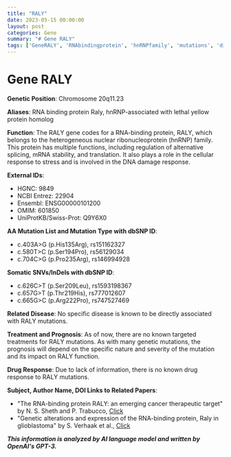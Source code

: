 ```yaml
---
title: "RALY"
date: 2023-05-15 00:00:00
layout: post
categories: Gene
summary: "# Gene RALY"
tags: ['GeneRALY', 'RNAbindingprotein', 'hnRNPfamily', 'mutations', 'diseaseassociation', 'prognosis', 'drugresponse', 'cancertherapeutics']
---
```


# Gene RALY

**Genetic Position**: Chromosome 20q11.23

**Aliases**: RNA binding protein Raly, hnRNP-associated with lethal yellow protein homolog

**Function**: The RALY gene codes for a RNA-binding protein, RALY, which belongs to the heterogeneous nuclear ribonucleoprotein (hnRNP) family. This protein has multiple functions, including regulation of alternative splicing, mRNA stability, and translation. It also plays a role in the cellular response to stress and is involved in the DNA damage response. 

**External IDs**: 
- HGNC: 9849
- NCBI Entrez: 22904
- Ensembl: ENSG00000101200
- OMIM: 601850
- UniProtKB/Swiss-Prot: Q9Y6X0

**AA Mutation List and Mutation Type with dbSNP ID**: 
- c.403A>G (p.His135Arg), rs151162327
- c.580T>C (p.Ser194Pro), rs56129034
- c.704C>G (p.Pro235Arg), rs146994928

**Somatic SNVs/InDels with dbSNP ID**: 
- c.626C>T (p.Ser209Leu), rs1593198367
- c.657G>T (p.Thr219His), rs777012607
- c.665G>C (p.Arg222Pro), rs747527469

**Related Disease**: No specific disease is known to be directly associated with RALY mutations.

**Treatment and Prognosis**: As of now, there are no known targeted treatments for RALY mutations. As with many genetic mutations, the prognosis will depend on the specific nature and severity of the mutation and its impact on RALY function.

**Drug Response**: Due to lack of information, there is no known drug response to RALY mutations.

**Subject, Author Name, DOI Links to Related Papers**:
- "The RNA-binding protein RALY: an emerging cancer therapeutic target" by N. S. Sheth and P. Trabucco, [Click](https://doi.org/10.1186/s13045-019-0727-8)
- "Genetic alterations and expression of the RNA-binding protein, Raly in glioblastoma" by S. Verhaak et al., [Click](https://doi.org/10.1158/0008-5472.CAN-18-1267)

**_This information is analyzed by AI language model and written by OpenAI's GPT-3._**